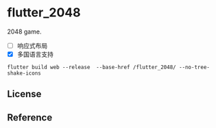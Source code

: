 # flutter_2048

2048 game.

* [ ] 响应式布局
* [x] 多国语言支持

```
flutter build web --release  --base-href /flutter_2048/ --no-tree-shake-icons
```

## License


## Reference
